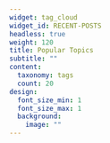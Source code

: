 ```yaml
---
widget: tag_cloud
widget_id: RECENT-POSTS
headless: true
weight: 120
title: Popular Topics
subtitle: ""
content:
  taxonomy: tags
  count: 20
design:
  font_size_min: 1
  font_size_max: 1
  background:
    image: ""
---
```

